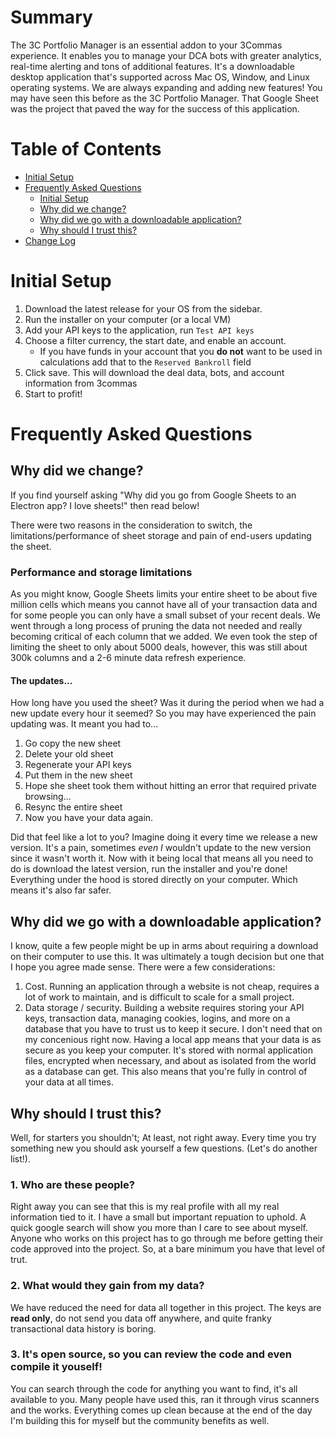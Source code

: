 # Summary

The 3C Portfolio Manager is an essential addon to your 3Commas experience. It enables you to manage your DCA bots with greater analytics, real-time alerting and tons of additional features. It's a downloadable desktop application that's supported across Mac OS, Window, and Linux operating systems. We are always expanding and adding new features! You may have seen this before as the 3C Portfolio Manager. That Google Sheet was the project that paved the way for the success of this application.


# Table of Contents

- [Initial Setup](#initial-setup)
- [Frequently Asked Questions](#frequently-asked-questions)
    - [Initial Setup](#initial-setup)
    - [Why did we change?](#why-did-we-change)
    - [Why did we go with a downloadable application?](#why-did-we-go-with-a-downloadable-application)
    - [Why should I trust this?](#why-should-i-trust-this)
- [Change Log](https://github.com/coltoneshaw/3c-portfolio-manager/blob/main/CHANGELOG.md)

# Initial Setup

1. Download the latest release for your OS from the sidebar.
2. Run the installer on your computer (or a local VM)
3. Add your API keys to the application, run `Test API keys`
4. Choose a filter currency, the start date, and enable an account.
    - If you have funds in your account that you **do not** want to be used in calculations add that to the `Reserved Bankroll` field
5. Click save. This will download the deal data, bots, and account information from 3commas
6. Start to profit!


# Frequently Asked Questions

## Why did we change?

If you find yourself asking "Why did you go from Google Sheets to an Electron app? I love sheets!" then read below!

There were two reasons in the consideration to switch, the limitations/performance of sheet storage and pain of end-users updating the sheet.

### Performance and storage limitations
As you might know, Google Sheets limits your entire sheet to be about five million cells which means you cannot have all of your transaction data and for some people you can only have a small subset of your recent deals. We went through a long process of pruning the data not needed and really becoming critical of each column that we added. We even took the step of limiting the sheet to only about 5000 deals, however, this was still about 300k columns and a 2-6 minute data refresh experience.

#### The updates...
How long have you used the sheet? Was it during the period when we had a new update every hour it seemed? So you may have experienced the pain updating was. It meant you had to...

1. Go copy the new sheet
2. Delete your old sheet
3. Regenerate your API keys
4. Put them in the new sheet
5. Hope she sheet took them without hitting an error that required private browsing... 
6. Resync the entire sheet
7. Now you have your data again.

Did that feel like a lot to you? Imagine doing it every time we release a new version. It's a pain, sometimes _even I_ wouldn't update to the new version since it wasn't worth it. Now with it being local that means all you need to do is download the latest version, run the installer and you're done! Everything under the hood is stored directly on your computer. Which means it's also far safer.

## Why did we go with a downloadable application?

I know, quite a few people might be up in arms about requiring a download on their computer to use this. It was ultimately a tough decision but one that I hope you agree made sense. There were a few considerations:

1. Cost. Running an application through a website is not cheap, requires a lot of work to maintain, and is difficult to scale for a small project.
2. Data storage / security. Building a website requires storing your API keys, transaction data, managing cookies, logins, and more on a database that you have to trust us to keep it secure. I don't need that on my concenious right now. Having a local app means that your data is as secure as you keep your computer. It's stored with normal application files, encrypted when necessary, and about as isolated from the world as a database can get. This also means that you're fully in control of your data at all times.


## Why should I trust this?

Well, for starters you shouldn't; At least, not right away. Every time you try something new you should ask yourself a few questions. (Let's do another list!).

### 1. Who are these people?
Right away you can see that this is my real profile with all my real information tied to it. I have a small but important repuation to uphold. A quick google search will show you more than I care to see about myself. Anyone who works on this project has to go through me before getting their code approved into the project. So, at a bare minimum you have that level of trut.

### 2. What would they gain from my data?
We have reduced the need for data all together in this project. The keys are **read only**, do not send you data off anywhere, and quite franky transactional data history is boring.

### 3. It's open source, so you can review the code and even compile it youself!
You can search through the code for anything you want to find, it's all available to you. Many people have used this, ran it through virus scanners and the works. Everything comes up clean because at the end of the day I'm building this for myself but the community benefits as well.
